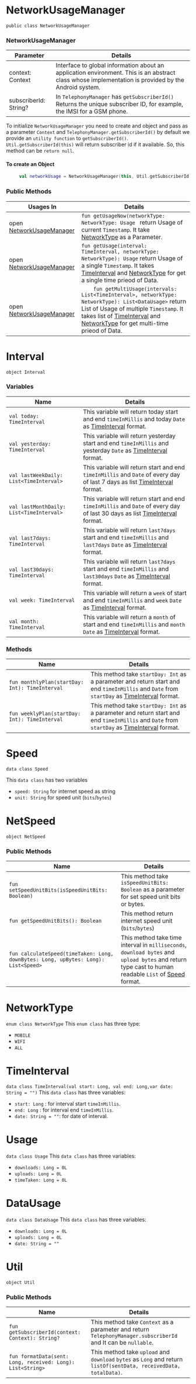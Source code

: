 # NetworkUsageManager
`public class NetworkUsageManager` 

### NetworkUsageManager 
Parameter | Details
---|---|
context: Context | Interface to global information about an application environment. This is an abstract class whose implementation is provided by the Android system. |
subscriberId: String? | In `TelephonyManager` has `getSubscriberId()` Returns the unique subscriber ID, for example, the IMSI for a GSM phone. |

To initialize `NetworkUsageManager` you need to create and object and pass as a parameter `Context` and `TelephonyManager.getSubscriberId()` by default we provide an `utility function` to `getSubscriberId()`.  `Util.getSubscriberId(this)` will return subscriber id if it available. So, this method can be `return null`.

#### To create an Object

```kotlin
     val networkUsage = NetworkUsageManager(this, Util.getSubscriberId(this))
```

### Public Methods
Usages In | Details |
--------|--
open [NetworkUsageManager](docs/docs.md) | `fun getUsageNow(networkType: NetworkType: Usage ` return Usage of current `Timestamp`. It take [NetworkType](#NetworkType) as a Parameter. | 
open [NetworkUsageManager](docs/docs.md) | `fun getUsage(interval: TimeInterval, networkType: NetworkType): Usage` return Usage of a single `Timestamp`. It takes [TimeInterval](#TimeInterval) and [NetworkType](#NetworkType) for get a single time prieod of Data. |
open [NetworkUsageManager](docs/docs.md) | `    fun getMultiUsage(intervals: List<TimeInterval>, networkType: NetworkType): List<DataUsage>` return List of Usage of multiple `Timestamp`. It takes list of [TimeInterval](#TimeInterval) and [NetworkType](#NetworkType) for get multi-time prieod of Data. |



# Interval
`object Interval`

### Variables 
Name| Details |
---|----|
`val today: TimeInterval` | This variable will return today start and end `timeInMillis` and today `Date` as [TimeInterval](#TimeInterval) format. | 
`val yesterday: TimeInterval` | This variable will return yesterday start and end `timeInMillis` and yesterday `Date` as [TimeInterval](#TimeInterval) format. | 
`val lastWeekDaily: List<TimeInterval>` | This variable will return start and end `timeInMillis` and `Date` of every day of last 7 days as list [TimeInterval](#TimeInterval) format. | 
`val lastMonthDaily: List<TimeInterval>` | This variable will return start and end `timeInMillis` and `Date` of every day of last 30 days as list [TimeInterval](#TimeInterval) format. | 
`val last7days: TimeInterval` | This variable will return `last7days` start and end `timeInMillis` and `last7days` `Date` as [TimeInterval](#TimeInterval) format. | 
`val last30days: TimeInterval` | This variable will return `last7days` start and end `timeInMillis` and `last30days` `Date` as [TimeInterval](#TimeInterval) format. | 
`val week: TimeInterval` | This variable will return a `week` of start and end `timeInMillis` and `week` `Date` as [TimeInterval](#TimeInterval) format. | 
`val month: TimeInterval` | This variable will return a `month` of start and end `timeInMillis` and `month` `Date` as [TimeInterval](#TimeInterval) format. | 

### Methods 
Name| Details |
---|----|
`fun monthlyPlan(startDay: Int): TimeInterval ` | This method take `startDay: Int` as a parameter and return start and end `timeInMillis` and `Date` from `startDay` as [TimeInterval](#TimeInterval) format. | 
`fun weeklyPlan(startDay: Int): TimeInterval ` | This method take `startDay: Int` as a parameter and return start and end `timeInMillis` and `Date` from `startDay` as [TimeInterval](#TimeInterval) format. | 


# Speed
`data class Speed`

This `data class` has two variables 
- `speed: String` for internet speed as string
- `unit: String` for speed unit (`bits`/`bytes`)

# NetSpeed
`object NetSpeed`

### Public Methods 
Name| Details |
---|----|
`fun setSpeedUnitBits(isSpeedUnitBits: Boolean) ` | This method take `isSpeedUnitBits: Boolean` as a parameter for set speed unit bits or bytes. | 
`fun getSpeedUnitBits(): Boolean` | This method return internet speed unit (`bits`/`bytes`)| 
`fun calculateSpeed(timeTaken: Long, downBytes: Long, upBytes: Long): List<Speed>` | This method take time interval in `milliseconds`, `download bytes` and `upload bytes` and return type cast to human readable `List` of [Speed](#Speed) format.|

# NetworkType
`enum class NetworkType`
This `enum class` has three type:
- `MOBILE`
- `WIFI`
- `ALL`

# TimeInterval
`data class TimeInterval(val start: Long, val end: Long,var date: String = "")`
This `data class` has three variables:
- `start: Long` : for interval start `timeInMillis`.
- `end: Long` : for interval end `timeInMillis`.
- `date: String = ""`: for date of interval.

# Usage
`data class Usage`
This `data class` has three variables:
- `downloads: Long = 0L`
- `uploads: Long = 0L`
- `timeTaken: Long = 0L`

# DataUsage
`data class DataUsage`
This `data class` has three variables:
- `downloads: Long = 0L`
- `uploads: Long = 0L`
- `date: String = ""`

# Util
`object Util`
### Public Methods
Name | Details
---|---|
`fun getSubscriberId(context: Context): String?` | This method take `Context` as a parameter and return `TelephonyManager.subscriberId` and It can be `nullable`.|
`fun formatData(sent: Long, received: Long): List<String>` | This method take `upload` and `download` `bytes` as `Long` and return `listOf(sentData, receivedData, totalData)`.
